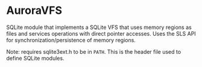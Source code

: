 # AuroraVFS

SQLite module that implements a SQLite VFS that uses memory regions as files and services operations with direct pointer accesses. Uses the SLS API for synchronization/persistence of memory regions. 

Note: requires sqlite3ext.h to be in `PATH`. This is the header file used to define SQLite modules.
